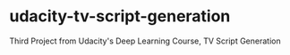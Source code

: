 # udacity-tv-script-generation
Third Project from Udacity's Deep Learning Course, TV Script Generation
